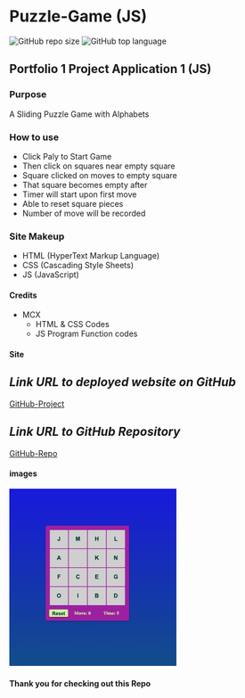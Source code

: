 # Puzzle-Game (JS)

![GitHub repo size](https://img.shields.io/github/repo-size/MCXBootCampUMN/Puzzle-Game)
![GitHub top language](https://img.shields.io/github/languages/top/MCXBootCampUMN/Puzzle-Game)

## Portfolio 1 Project Application 1 (JS)

### Purpose

A Sliding Puzzle Game with Alphabets

### How to use

- Click Paly to Start Game
- Then click on squares near empty square
- Square clicked on moves to empty square
- That square becomes empty after
- Timer will start upon first move
- Able to reset square pieces
- Number of move will be recorded

### Site Makeup

- HTML (HyperText Markup Language)
- CSS (Cascading Style Sheets)
- JS (JavaScript)

#### Credits

- MCX
  - HTML & CSS  Codes
  - JS Program Function codes

#### Site

## **_Link URL to deployed website on GitHub_**
[GitHub-Project](https://Maxamed-NCX.github.io/Puzzle-Game/)


## **_Link URL to GitHub Repository_**

[GitHub-Repo](https://github.com/Maxamed-NCX/Puzzle-Game)

#### images


<img width="300" alt=" 1st Image" src="https://raw.githubusercontent.com/MCXBootCampUMN/Puzzle-Game/main/puzzle.png">


#### Thank you for checking out this Repo
